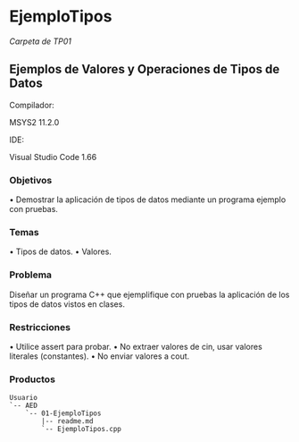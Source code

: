 # EjemploTipos

*Carpeta de TP01*

## Ejemplos de Valores y Operaciones de Tipos de Datos

Compilador:

MSYS2 11.2.0

IDE:

Visual Studio Code 1.66

### Objetivos
• Demostrar la aplicación de tipos de datos mediante un programa ejemplo con
pruebas.

### Temas

• Tipos de datos.
• Valores.

### Problema

Diseñar un programa C++ que ejemplifique con pruebas la aplicación de los tipos
de datos vistos en clases.

### Restricciones

• Utilice assert para probar.
• No extraer valores de cin, usar valores literales (constantes).
• No enviar valores a cout.

### Productos

    Usuario
    `-- AED
        `-- 01-EjemploTipos
            |-- readme.md
            `-- EjemploTipos.cpp